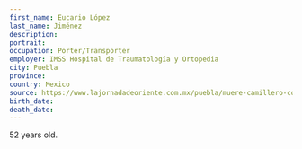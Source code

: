 ```yaml
---
first_name: Eucario López
last_name: Jiménez
description: 
portrait: 
occupation: Porter/Transporter
employer: IMSS Hospital de Traumatología y Ortopedia
city: Puebla
province: 
country: Mexico
source: https://www.lajornadadeoriente.com.mx/puebla/muere-camillero-covi-19/
birth_date: 
death_date: 
---
```


52 years old.